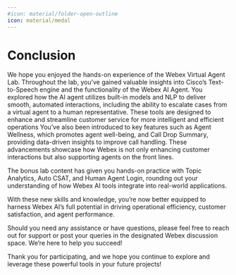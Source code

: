 ```yaml
---
#icon: material/folder-open-outline
icon: material/medal
---
```


# Conclusion 

We hope you enjoyed the hands-on experience of the Webex Virtual Agent Lab. Throughout the lab, you’ve gained valuable insights into Cisco’s Text-to-Speech engine and the functionality of the Webex AI Agent. You explored how the AI agent utilizes built-in models and NLP to deliver smooth, automated interactions, including the ability to escalate cases from a virtual agent to a human representative. These tools are designed to enhance and streamline customer service for more intelligent and efficient operations
You’ve also been introduced to key features such as Agent Wellness, which promotes agent well-being, and Call Drop Summary, providing data-driven insights to improve call handling. These advancements showcase how Webex is not only enhancing customer interactions but also supporting agents on the front lines.

The bonus lab content has given you hands-on practice with Topic Analytics, Auto CSAT, and Human Agent Login, rounding out your understanding of how Webex AI tools integrate into real-world applications.

With these new skills and knowledge, you’re now better equipped to harness Webex AI’s full potential in driving operational efficiency, customer satisfaction, and agent performance.

Should you need any assistance or have questions, please feel free to reach out for support or post your queries in the designated Webex discussion space. We’re here to help you succeed!

Thank you for participating, and we hope you continue to explore and leverage these powerful tools in your future projects!

